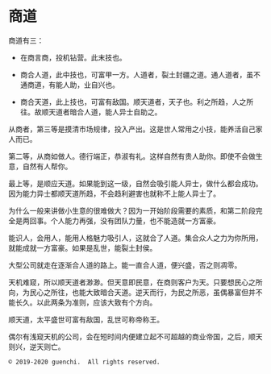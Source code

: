# 商道

商道有三：

- 在商言商，投机钻营。此末技也。

- 商合人道，此中技也，可富甲一方。人道者，裂土封疆之道。通人道者，虽不通商道，有能人助，业自兴也。

- 商合天道，此上技也，可富有敌国。顺天道者，天子也。利之所趋，人之所往。故顺天道者暗合人道，能人异士自助之。


从商者，第三等是摸清市场规律，投入产出。这是世人常用之小技，能养活自己家人而已。

第二等，从商如做人。德行端正，恭淑有礼。这样自然有贵人助你。即使不会做生意，自然有人帮你。

最上等，是顺应天道。如果能到这一级，自然会吸引能人异士，做什么都会成功。因为能力异士都顺天道所趋，不会趋利避害也就称不上能人异士了。

为什么一般来讲做小生意的很难做大？因为一开始阶段需要的素质，和第二阶段完全是两回事。个人能力再强，没有团队力量，也不能造就一方富豪。

能识人，会用人，能用人格魅力吸引人，这就合了人道。集合众人之力为你所用，就能成就一方富豪。如果是乱世，能裂土封侯。

大型公司就走在逐渐合人道的路上。能一直合人道，便兴盛，否之则凋零。

天机难窥，所以顺天道者渺渺。但天意即民意，在商则客户为天。只要想民心之所向，为民心之所往，也能大致暗合天道。逆天而行，为民之所恶，虽偶暴富但并不能长久。以此两条为准则，应该大致有个方向。

顺天道，太平盛世可富有敌国，乱世可称帝称王。

偶尔有浅窥天机的公司，会在短时间内便建立起不可超越的商业帝国，之后，顺天则兴，逆天则亡。


```
© 2019-2020 guenchi.  All rights reserved.
```
